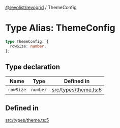 [@revolist/revogrid](README.md) / ThemeConfig

# Type Alias: ThemeConfig

```ts
type ThemeConfig: {
  rowSize: number;
};
```

## Type declaration

| Name | Type | Defined in |
| ------ | ------ | ------ |
| `rowSize` | `number` | [src/types/theme.ts:6](https://github.com/revolist/revogrid/blob/3fee8276dedac5f7aa7fa43a0495db32609daeca/src/types/theme.ts#L6) |

## Defined in

[src/types/theme.ts:5](https://github.com/revolist/revogrid/blob/3fee8276dedac5f7aa7fa43a0495db32609daeca/src/types/theme.ts#L5)
